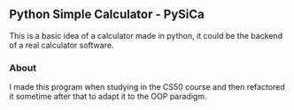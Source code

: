 ## Python Simple Calculator - PySiCa

This is a basic idea of a calculator made in python, it could be the backend of a real calculator software.

### About

I made this program when studying in the CS50 course and then refactored it sometime after that to adapt it to the OOP paradigm.
